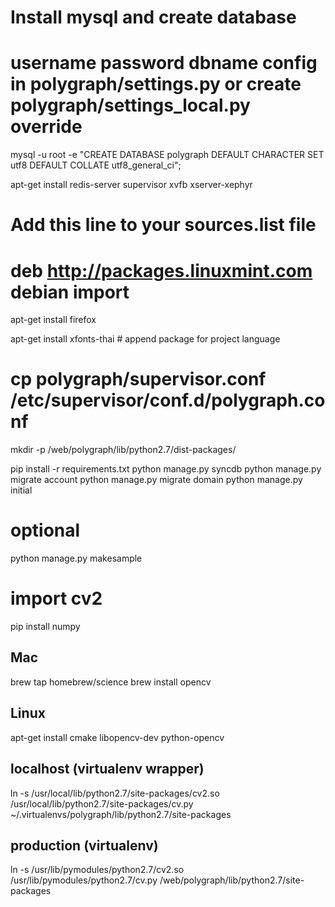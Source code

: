 # Install mysql and create database
# username password dbname config in polygraph/settings.py or create polygraph/settings_local.py override
mysql -u root -e "CREATE DATABASE polygraph DEFAULT CHARACTER SET utf8 DEFAULT COLLATE utf8_general_ci";

apt-get install redis-server supervisor xvfb xserver-xephyr

# Add this line to your sources.list file
# deb http://packages.linuxmint.com debian import
apt-get install firefox

apt-get install xfonts-thai # append package for project language

# cp polygraph/supervisor.conf /etc/supervisor/conf.d/polygraph.conf 

mkdir -p /web/polygraph/lib/python2.7/dist-packages/

pip install -r requirements.txt
python manage.py syncdb
python manage.py migrate account
python manage.py migrate domain
python manage.py initial

# optional
python manage.py makesample

# import cv2

pip install numpy

## Mac
brew tap homebrew/science
brew install opencv

## Linux
apt-get install cmake libopencv-dev python-opencv


## localhost (virtualenv wrapper)
ln -s /usr/local/lib/python2.7/site-packages/cv2.so /usr/local/lib/python2.7/site-packages/cv.py ~/.virtualenvs/polygraph/lib/python2.7/site-packages

## production (virtualenv)
ln -s /usr/lib/pymodules/python2.7/cv2.so /usr/lib/pymodules/python2.7/cv.py /web/polygraph/lib/python2.7/site-packages
